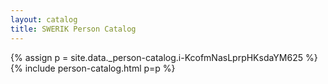 ```yaml
---
layout: catalog
title: SWERIK Person Catalog
---
```

{% assign p = site.data._person-catalog.i-KcofmNasLprpHKsdaYM625 %}
{% include person-catalog.html p=p %}

